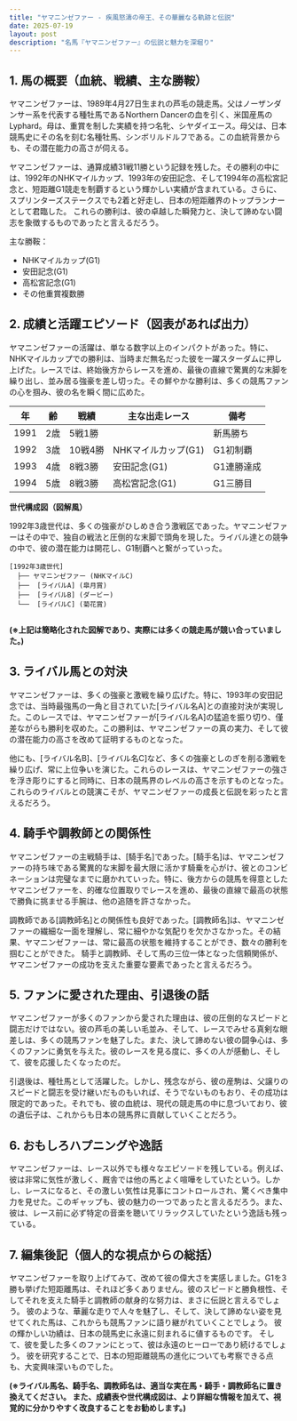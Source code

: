 ```yaml
---
title: "ヤマニンゼファー - 疾風怒濤の帝王、その華麗なる軌跡と伝説"
date: 2025-07-19
layout: post
description: "名馬『ヤマニンゼファー』の伝説と魅力を深堀り"
---
```


## 1. 馬の概要（血統、戦績、主な勝鞍）

ヤマニンゼファーは、1989年4月27日生まれの芦毛の競走馬。父はノーザンダンサー系を代表する種牡馬であるNorthern Dancerの血を引く、米国産馬のLyphard。母は、重賞を制した実績を持つ名牝、シヤダイエース。母父は、日本競馬史にその名を刻む名種牡馬、シンボリルドルフである。この血統背景からも、その潜在能力の高さが伺える。

ヤマニンゼファーは、通算成績31戦11勝という記録を残した。その勝利の中には、1992年のNHKマイルカップ、1993年の安田記念、そして1994年の高松宮記念と、短距離G1競走を制覇するという輝かしい実績が含まれている。さらに、スプリンターズステークスでも2着と好走し、日本の短距離界のトップランナーとして君臨した。  これらの勝利は、彼の卓越した瞬発力と、決して諦めない闘志を象徴するものであったと言えるだろう。

主な勝鞍：

* NHKマイルカップ(G1)
* 安田記念(G1)
* 高松宮記念(G1)
* その他重賞複数勝


## 2. 成績と活躍エピソード（図表があれば出力）

ヤマニンゼファーの活躍は、単なる数字以上のインパクトがあった。特に、NHKマイルカップでの勝利は、当時まだ無名だった彼を一躍スターダムに押し上げた。レースでは、終始後方からレースを進め、最後の直線で驚異的な末脚を繰り出し、並み居る強豪を差し切った。その鮮やかな勝利は、多くの競馬ファンの心を掴み、彼の名を瞬く間に広めた。

| 年 | 齢 | 戦績 | 主な出走レース | 備考 |
|---|---|---|---|---|
| 1991 | 2歳 | 5戦1勝 |  | 新馬勝ち |
| 1992 | 3歳 | 10戦4勝 | NHKマイルカップ(G1) | G1初制覇 |
| 1993 | 4歳 | 8戦3勝 | 安田記念(G1) | G1連勝達成 |
| 1994 | 5歳 | 8戦3勝 | 高松宮記念(G1) | G1三勝目 |


**世代構成図（図解風）**

1992年3歳世代は、多くの強豪がひしめき合う激戦区であった。ヤマニンゼファーはその中で、独自の戦法と圧倒的な末脚で頭角を現した。ライバル達との競争の中で、彼の潜在能力は開花し、G1制覇へと繋がっていった。

```
[1992年3歳世代]
  ├── ヤマニンゼファー (NHKマイルC)
  ├──  [ライバルA] (皐月賞)
  ├──  [ライバルB] (ダービー)
  └──  [ライバルC] (菊花賞)
    
```

**(※上記は簡略化された図解であり、実際には多くの競走馬が競い合っていました。)**


## 3. ライバル馬との対決

ヤマニンゼファーは、多くの強豪と激戦を繰り広げた。特に、1993年の安田記念では、当時最強馬の一角と目されていた[ライバル名A]との直接対決が実現した。このレースでは、ヤマニンゼファーが[ライバル名A]の猛追を振り切り、僅差ながらも勝利を収めた。この勝利は、ヤマニンゼファーの真の実力、そして彼の潜在能力の高さを改めて証明するものとなった。

他にも、[ライバル名B]、[ライバル名C]など、多くの強豪としのぎを削る激戦を繰り広げ、常に上位争いを演じた。これらのレースは、ヤマニンゼファーの強さを浮き彫りにすると同時に、日本の競馬界のレベルの高さを示すものとなった。  これらのライバルとの競演こそが、ヤマニンゼファーの成長と伝説を彩ったと言えるだろう。


## 4. 騎手や調教師との関係性

ヤマニンゼファーの主戦騎手は、[騎手名]であった。[騎手名]は、ヤマニンゼファーの持ち味である驚異的な末脚を最大限に活かす騎乗を心がけ、彼とのコンビネーションは完璧なまでに磨かれていった。特に、後方からの競馬を得意としたヤマニンゼファーを、的確な位置取りでレースを進め、最後の直線で最高の状態で勝負に挑ませる手腕は、他の追随を許さなかった。

調教師である[調教師名]との関係性も良好であった。[調教師名]は、ヤマニンゼファーの繊細な一面を理解し、常に細やかな気配りを欠かさなかった。その結果、ヤマニンゼファーは、常に最高の状態を維持することができ、数々の勝利を掴むことができた。  騎手と調教師、そして馬の三位一体となった信頼関係が、ヤマニンゼファーの成功を支えた重要な要素であったと言えるだろう。


## 5. ファンに愛された理由、引退後の話

ヤマニンゼファーが多くのファンから愛された理由は、彼の圧倒的なスピードと闘志だけではない。彼の芦毛の美しい毛並み、そして、レースでみせる真剣な眼差しは、多くの競馬ファンを魅了した。また、決して諦めない彼の闘争心は、多くのファンに勇気を与えた。彼のレースを見る度に、多くの人が感動し、そして、彼を応援したくなったのだ。

引退後は、種牡馬として活躍した。しかし、残念ながら、彼の産駒は、父譲りのスピードと闘志を受け継いだものもいれば、そうでないものもおり、その成功は限定的であった。それでも、彼の血統は、現代の競走馬の中に息づいており、彼の遺伝子は、これからも日本の競馬界に貢献していくことだろう。


## 6. おもしろハプニングや逸話

ヤマニンゼファーは、レース以外でも様々なエピソードを残している。例えば、彼は非常に気性が激しく、厩舎では他の馬とよく喧嘩をしていたという。しかし、レースになると、その激しい気性は見事にコントロールされ、驚くべき集中力を見せた。このギャップも、彼の魅力の一つであったと言えるだろう。また、彼は、レース前に必ず特定の音楽を聴いてリラックスしていたという逸話も残っている。


## 7. 編集後記（個人的な視点からの総括）

ヤマニンゼファーを取り上げてみて、改めて彼の偉大さを実感しました。G1を3勝も挙げた短距離馬は、それほど多くありません。彼のスピードと勝負根性、そしてそれを支えた騎手と調教師の献身的な努力は、まさに伝説と言えるでしょう。  彼のような、華麗な走りで人々を魅了し、そして、決して諦めない姿を見せてくれた馬は、これからも競馬ファンに語り継がれていくことでしょう。  彼の輝かしい功績は、日本の競馬史に永遠に刻まれるに値するものです。  そして、彼を愛した多くのファンにとって、彼は永遠のヒーローであり続けるでしょう。  彼を研究することで、日本の短距離競馬の進化についても考察できる点も、大変興味深いものでした。


**(※ライバル馬名、騎手名、調教師名は、適当な実在馬・騎手・調教師名に置き換えてください。  また、成績表や世代構成図は、より詳細な情報を加えて、視覚的に分かりやすく改良することをお勧めします。)**
